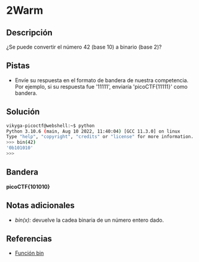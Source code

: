 # 2Warm

## Descripción
¿Se puede convertir el número 42 (base 10) a binario (base 2)?

## Pistas
* Envíe su respuesta en el formato de bandera de nuestra competencia. Por ejemplo, si su respuesta fue '11111', enviaría 'picoCTF{11111}' como bandera.

## Solución
``` bash 
vikyga-picoctf@webshell:~$ python 
Python 3.10.6 (main, Aug 10 2022, 11:40:04) [GCC 11.3.0] on linux
Type "help", "copyright", "credits" or "license" for more information.
>>> bin(42)
'0b101010'
>>> 
```

## Bandera
**picoCTF{101010}**

## Notas adicionales
* *bin(x):* devuelve la cadea binaria de un número entero dado.

## Referencias
* [Función bin](https://www.geeksforgeeks.org/bin-in-python/)
